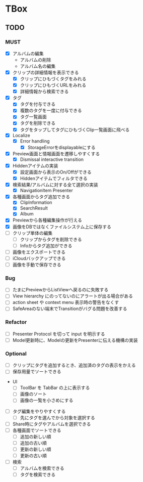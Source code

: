 # TBox

## TODO

### MUST

- [x] アルバムの編集
  - アルバムの削除
  - アルバム名の編集
- [x] クリップの詳細情報を表示できる
  - [x] クリップにひもづくタグをみれる
  - [x] クリップにひもづくURLをみれる
  - [x] 詳細情報から検索できる
- [x] タグ
  - [x] タグを付与できる
  - [x] 複数のタグを一度に付与できる
  - [x] タグ一覧画面
  - [x] タグを削除できる
  - [x] タグをタップしてタグにひもづくClip一覧画面に飛べる
- [x] Localize
  - [x] Error handling
    - [x] StorageErrorをdisplayableにする
- [x] Preview画面と情報画面を遷移しやすくする
  - [x] Dismissal interactive transition
- [x] Hiddenアイテムの実装
  - [x] 設定画面から表示のOn/Offができる
  - [x] Hiddenアイテムでフィルタできる
- [x] 検索結果/アルバムに対する全て選択の実装
  - [x] NavigationItem Presenter
- [x] 各種画面からタグ追加できる
  - [x] ClipInformation
  - [x] SearchResult
  - [x] Album
- [x] Previewから各種編集操作が行える
- [x] 画像をDBではなくファイルシステム上に保存する
- [ ] クリップ単体の編集
  - [ ] クリップからタグを削除できる
  - [ ] Infoからタグ追加ができる
- [ ] 画像をエクスポートできる
- [ ] iCloudバックアップできる
- [ ] 画像を手動で保存できる

### Bug

- [ ] たまにPreviewからListViewへ戻るのに失敗する
- [ ] View hierarchy にのってないのにアラートが出る場合がある
- [ ] action sheet や context menu 表示時の警告をなくす
- [ ] SafeAreaのない端末でTransitionがバグる問題を改善する

### Refactor

- [ ] Presenter Protocol を切って input を明示する
- [ ] Model更新時に、Modelの更新をPresenterに伝える機構の実装

### Optional

- [ ] クリップにタグを追加するとき、追加済のタグの表示をかえる
- [ ] 保存用量でソートできる
- UI
  - [ ] ToolBar を TabBar の上に表示する
  - [ ] 画像のソート
  - [ ] 画像の一覧を小さめにする
- [ ] タグ編集をやりやすくする
  - [ ] 先にタグを選んでから対象を選択する
- [ ] Share時にタグやアルバムを選択できる
- [ ] 各種画面でソートできる
  - [ ] 追加の新しい順
  - [ ] 追加の古い順
  - [ ] 更新の新しい順
  - [ ] 更新の古い順
- [ ] 検索
  - [ ] アルバムを検索できる
  - [ ] タグを検索できる
